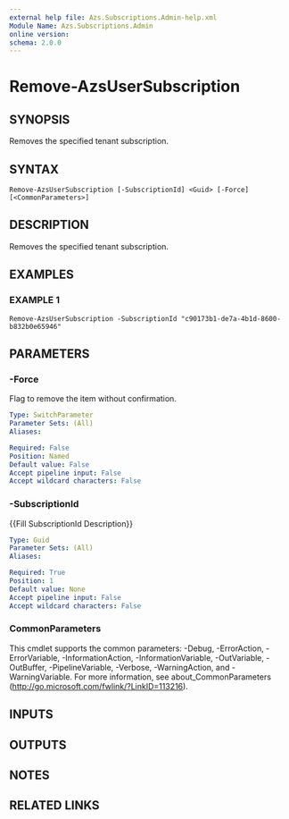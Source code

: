 ```yaml
---
external help file: Azs.Subscriptions.Admin-help.xml
Module Name: Azs.Subscriptions.Admin
online version:
schema: 2.0.0
---
```


# Remove-AzsUserSubscription

## SYNOPSIS
Removes the specified tenant subscription.

## SYNTAX

```
Remove-AzsUserSubscription [-SubscriptionId] <Guid> [-Force] [<CommonParameters>]
```

## DESCRIPTION
Removes the specified tenant subscription.

## EXAMPLES

### EXAMPLE 1
```
Remove-AzsUserSubscription -SubscriptionId "c90173b1-de7a-4b1d-8600-b832b0e65946"
```

## PARAMETERS

### -Force
Flag to remove the item without confirmation.

```yaml
Type: SwitchParameter
Parameter Sets: (All)
Aliases:

Required: False
Position: Named
Default value: False
Accept pipeline input: False
Accept wildcard characters: False
```

### -SubscriptionId
{{Fill SubscriptionId Description}}

```yaml
Type: Guid
Parameter Sets: (All)
Aliases:

Required: True
Position: 1
Default value: None
Accept pipeline input: False
Accept wildcard characters: False
```

### CommonParameters
This cmdlet supports the common parameters: -Debug, -ErrorAction, -ErrorVariable, -InformationAction, -InformationVariable, -OutVariable, -OutBuffer, -PipelineVariable, -Verbose, -WarningAction, and -WarningVariable.
For more information, see about_CommonParameters (http://go.microsoft.com/fwlink/?LinkID=113216).

## INPUTS

## OUTPUTS

## NOTES

## RELATED LINKS
